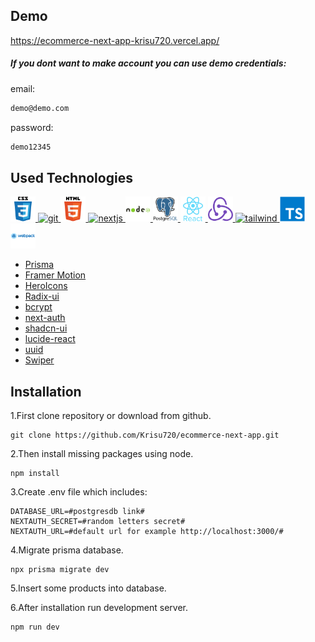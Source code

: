 ## Demo

https://ecommerce-next-app-krisu720.vercel.app/

<h5>If you dont want to make account you can use demo credentials:</h5>

email:

```bash
demo@demo.com
```
password:

```bash
demo12345
```

## Used Technologies

<p align="left"> <a href="https://www.w3schools.com/css/" target="_blank" rel="noreferrer"> <img src="https://raw.githubusercontent.com/devicons/devicon/master/icons/css3/css3-original-wordmark.svg" alt="css3" width="40" height="40"/> </a> <a href="https://git-scm.com/" target="_blank" rel="noreferrer"> <img src="https://www.vectorlogo.zone/logos/git-scm/git-scm-icon.svg" alt="git" width="40" height="40"/> </a> <a href="https://www.w3.org/html/" target="_blank" rel="noreferrer"> <img src="https://raw.githubusercontent.com/devicons/devicon/master/icons/html5/html5-original-wordmark.svg" alt="html5" width="40" height="40"/> </a> <a href="https://nextjs.org/" target="_blank" rel="noreferrer"> <img src="https://cdn.worldvectorlogo.com/logos/nextjs-2.svg" alt="nextjs" width="40" height="40"/> </a> <a href="https://nodejs.org" target="_blank" rel="noreferrer"> <img src="https://raw.githubusercontent.com/devicons/devicon/master/icons/nodejs/nodejs-original-wordmark.svg" alt="nodejs" width="40" height="40"/> </a> <a href="https://www.postgresql.org" target="_blank" rel="noreferrer"> <img src="https://raw.githubusercontent.com/devicons/devicon/master/icons/postgresql/postgresql-original-wordmark.svg" alt="postgresql" width="40" height="40"/> </a> <a href="https://reactjs.org/" target="_blank" rel="noreferrer"> <img src="https://raw.githubusercontent.com/devicons/devicon/master/icons/react/react-original-wordmark.svg" alt="react" width="40" height="40"/> </a> <a href="https://redux.js.org" target="_blank" rel="noreferrer"> <img src="https://raw.githubusercontent.com/devicons/devicon/master/icons/redux/redux-original.svg" alt="redux" width="40" height="40"/> </a> <a href="https://tailwindcss.com/" target="_blank" rel="noreferrer"> <img src="https://www.vectorlogo.zone/logos/tailwindcss/tailwindcss-icon.svg" alt="tailwind" width="40" height="40"/> </a> <a href="https://www.typescriptlang.org/" target="_blank" rel="noreferrer"> <img src="https://raw.githubusercontent.com/devicons/devicon/master/icons/typescript/typescript-original.svg" alt="typescript" width="40" height="40"/> </a> <a href="https://webpack.js.org" target="_blank" rel="noreferrer"> <img src="https://raw.githubusercontent.com/devicons/devicon/d00d0969292a6569d45b06d3f350f463a0107b0d/icons/webpack/webpack-original-wordmark.svg" alt="webpack" width="40" height="40"/> </a> </p>

- [Prisma](https://www.prisma.io/)
- [Framer Motion](https://www.framer.com/motion/)
- [HeroIcons](https://heroicons.com/)
- [Radix-ui](https://www.radix-ui.com/)
- [bcrypt](https://www.npmjs.com/package/bcrypt)
- [next-auth](https://next-auth.js.org/)
- [shadcn-ui](https://ui.shadcn.com/)
- [lucide-react](https://lucide.dev/guide/packages/lucide-react)
- [uuid](https://www.npmjs.com/package/uuid)
- [Swiper](https://swiperjs.com/react)

## Installation
1.First clone repository or download from github.
```
git clone https://github.com/Krisu720/ecommerce-next-app.git
```
2.Then install missing packages using node.
```
npm install
```
3.Create .env file which includes:
```
DATABASE_URL=#postgresdb link#
NEXTAUTH_SECRET=#random letters secret#
NEXTAUTH_URL=#default url for example http://localhost:3000/#
```
4.Migrate prisma database.
```
npx prisma migrate dev
```
5.Insert some products into database.

6.After installation run development server.
```
npm run dev
```


